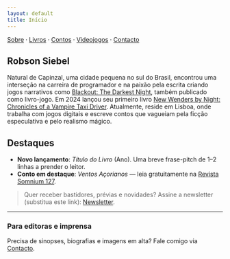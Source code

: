 ```yaml
---
layout: default
title: Início
---
```

<!-- Substitua os textos abaixo pelo seu conteúdo. -->
[Sobre](sobre.md) · [Livros](livros.md) · [Contos](contos.md) · [Videojogos](videojogos.md) · [Contacto](contacto.md)

## Robson Siebel
Natural de Capinzal, uma cidade pequena no sul do Brasil, encontrou uma interseção na carreira de programador e na paixão pela escrita criando jogos narrativos como [Blackout: The Darkest Night](https://store.steampowered.com/app/875400/Blackout_The_Darkest_Night/), também publicado como livro-jogo. Em 2024 lançou seu primeiro livro [New Wenders by Night: Chronicles of a Vampire Taxi Driver](https://www.amazon.com/New-Wenders-Night-Chronicles-Vampire-ebook/dp/B0DJKZDL8Y). Atualmente, reside em Lisboa, onde trabalha com jogos digitais e escreve contos que vagueiam pela ficção especulativa e pelo realismo mágico.


## Destaques
- **Novo lançamento**: *Título do Livro* (Ano). Uma breve frase-pitch de 1–2 linhas a prender o leitor.
- **Conto em destaque**: *Ventos Açorianos* — leia gratuitamente na [Revista Somnium 127](https://somnium.clfc.com.br/wp-content/uploads/edicoes/Somnium127.pdf).

> Quer receber bastidores, prévias e novidades? Assine a newsletter (substitua este link): [Newsletter](#).

---
### Para editoras e imprensa
Precisa de sinopses, biografias e imagens em alta? Fale comigo via [Contacto](contacto.md).
